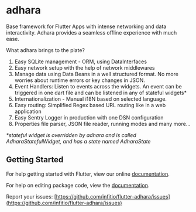 # adhara

Base framework for Flutter Apps with intense networking and data interactivity.
Adhara provides a seamless offline experience with much ease.

What adhara brings to the plate?

  1. Easy SQLite management - ORM, using DataInterfaces
  2. Easy network setup with the help of network middlewares
  3. Manage data using Data Beans in a well structured format. No more worries about runtime errors or key changes in JSON.
  4. Event Handlers: Listen to events across the widgets. An event can be triggered in one dart file and can be listened in any of stateful widgets*
  5. Internationalization - Manual i18N based on selected language.
  6. Easy routing: Simplified Regex based URL routing like in a web application
  7. Easy Sentry Logger in production with one DSN configuration
  8. Properties file parser, JSON file reader, running modes and many more...


_*stateful widget is overridden by adhara and is called AdharaStatefulWidget, and has a state named AdharaState_


## Getting Started

For help getting started with Flutter, view our online [documentation](https://flutter.io/).

For help on editing package code, view the [documentation](https://flutter.io/developing-packages/).


Report your issues: [https://github.com/infitio/flutter-adhara/issues](https://github.com/infitio/flutter-adhara/issues)